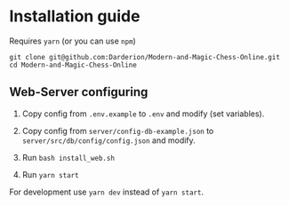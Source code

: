 # Installation guide
Requires `yarn` (or you can use `npm`)
```
git clone git@github.com:Darderion/Modern-and-Magic-Chess-Online.git
cd Modern-and-Magic-Chess-Online
```

## Web-Server configuring

1) Copy config from `.env.example` to `.env` and modify (set variables).

2) Copy config from `server/config-db-example.json` to `server/src/db/config/config.json` and modify.

3) Run `bash install_web.sh`

4) Run `yarn start`

For development use `yarn dev` instead of `yarn start`.
